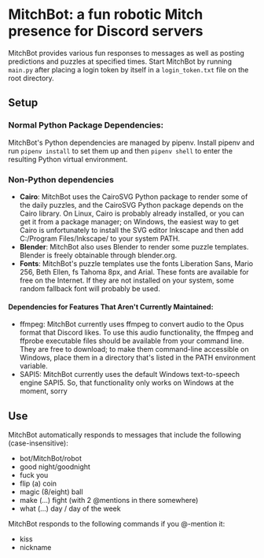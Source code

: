 # MitchBot: a fun robotic Mitch presence for Discord servers

MitchBot provides various fun responses to messages as well as posting predictions and puzzles at specified times. Start MitchBot by running `main.py` after placing a login token by itself in a `login_token.txt` file on the root directory.

## Setup

### Normal Python Package Dependencies:

MitchBot's Python dependencies are managed by pipenv. Install pipenv and run `pipenv install` to set them up and then `pipenv shell` to enter the resulting Python virtual environment.

### Non-Python dependencies

- **Cairo**: MitchBot uses the CairoSVG Python package to render some of the daily puzzles, and the CairoSVG Python package depends on the Cairo library. On Linux, Cairo is probably already installed, or you can get it from a package manager; on Windows, the easiest way to get Cairo is unfortunately to install the SVG editor Inkscape and then add C:/Program Files/Inkscape/ to your system PATH.
- **Blender**: MitchBot also uses Blender to render some puzzle templates. Blender is freely obtainable through blender.org.
- **Fonts**: MitchBot's puzzle templates use the fonts Liberation Sans, Mario 256, Beth Ellen, fs Tahoma 8px, and Arial. These fonts are available for free on the Internet. If they are not installed on your system, some random fallback font will probably be used.

#### Dependencies for Features That Aren't Currently Maintained:

- ffmpeg: MitchBot currently uses ffmpeg to convert audio to the Opus format that Discord likes. To use this audio functionality, the ffmpeg and ffprobe executable files should be available from your command line. They are free to download; to make them command-line accessible on Windows, place them in a directory that's listed in the PATH environment variable.
- SAPI5: MitchBot currently uses the default Windows text-to-speech engine SAPI5. So, that functionality only works on Windows at the moment, sorry

## Use

MitchBot automatically responds to messages that include the following (case-insensitive):

- bot/MitchBot/robot
- good night/goodnight
- fuck you
- flip (a) coin
- magic (8/eight) ball
- make (...) fight (with 2 @mentions in there somewhere)
- what (...) day / day of the week

MitchBot responds to the following commands if you @-mention it:

- kiss
- nickname
